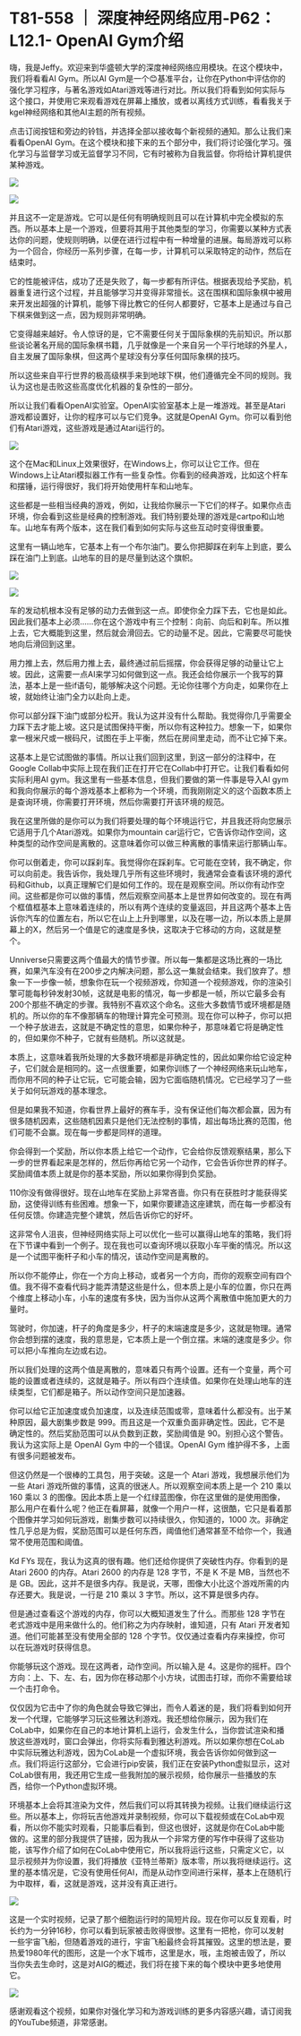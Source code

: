 # T81-558 ｜ 深度神经网络应用-P62：L12.1- OpenAI Gym介绍 

嗨，我是Jeffy。欢迎来到华盛顿大学的深度神经网络应用模块。在这个模块中，我们将看看AI Gym。所以AI Gym是一个😊基准平台，让你在Python中评估你的强化学习程序，与著名游戏如Atari游戏等进行对比。所以我们将看到如何实际与这个接口，并使用它来观看游戏在屏幕上播放，或者以离线方式训练，看看我关于kgel神经网络和其他AI主题的所有视频。

点击订阅按钮和旁边的铃铛，并选择全部以接收每个新视频的通知。那么让我们来看看OpenAI Gym。在这个模块和接下来的五个部分中，我们将讨论强化学习。强化学习与监督学习或无监督学习不同，它有时被称为自我监督。你将给计算机提供某种游戏。

![](img/e05a69d9ca1dbcb4403e08d1b85b5a4e_1.png)

![](img/e05a69d9ca1dbcb4403e08d1b85b5a4e_2.png)

并且这不一定是游戏。它可以是任何有明确规则且可以在计算机中完全模拟的东西。所以基本上是一个游戏，但要将其用于其他类型的学习，你需要以某种方式表达你的问题，使规则明确，以便在进行过程中有一种增量的进展。每局游戏可以称为一个回合，你经历一系列步骤，在每一步，计算机可以采取特定的动作，然后在结束时。

它的性能被评估，成功了还是失败了，每一步都有所评估。根据表现给予奖励，机器重复进行这个过程，并且能够学习并变得非常擅长。这在围棋和国际象棋中被用来开发出超强的计算机，能够下得比教它的任何人都要好，它基本上是通过与自己下棋来做到这一点，因为规则非常明确。

它变得越来越好。令人惊讶的是，它不需要任何关于国际象棋的先前知识。所以那些谈论著名开局的国际象棋书籍，几乎就像是一个来自另一个平行地球的外星人，自主发展了国际象棋，但这两个星球没有分享任何国际象棋的技巧。

所以这些来自平行世界的极高级棋手来到地球下棋，他们遵循完全不同的规则。我认为这也是击败这些高度优化机器的复杂性的一部分。

所以让我们看看OpenAI实验室。OpenAI实验室基本上是一堆游戏。甚至是Atari游戏都设置好，让你的程序可以与它们竞争。这就是OpenAI Gym。你可以看到他们有Atari游戏，这些游戏是通过Atari运行的。

![](img/e05a69d9ca1dbcb4403e08d1b85b5a4e_4.png)

这个在Mac和Linux上效果很好，在Windows上，你可以让它工作。但在Windows上让Atari模拟器工作有一些复杂性。你看到的经典游戏，比如这个杆车和摆锤，运行得很好，我们将开始使用杆车和山地车。

这些都是一些相当经典的游戏，例如，让我给你展示一下它们的样子。如果你点击环境，你会看到这些是经典的控制游戏。我们特别要处理的游戏是cartpo和山地车。山地车有两个版本，这在我们看到如何实际与这些互动时变得很重要。

这里有一辆山地车，它基本上有一个布尔油门。要么你把脚踩在刹车上到底，要么踩在油门上到底。山地车的目的是尽量到达这个旗帜。

![](img/e05a69d9ca1dbcb4403e08d1b85b5a4e_6.png)

![](img/e05a69d9ca1dbcb4403e08d1b85b5a4e_7.png)

车的发动机根本没有足够的动力去做到这一点。即使你全力踩下去，它也是如此。因此我们基本上必须……你在这个游戏中有三个控制：向前、向后和刹车。所以推上去，它大概能到这里，然后就会滑回去。它的动量不足。因此，它需要尽可能快地向后滑回到这里。

用力推上去，然后用力推上去，最终通过前后摇摆，你会获得足够的动量让它上坡。因此，这需要一点AI来学习如何做到这一点。我还会给你展示一个我写的算法，基本上是一些if语句，能够解决这个问题。无论你往哪个方向走，如果你在上坡，就始终让油门全力以赴向上走。

你可以部分踩下油门或部分松开。我认为这并没有什么帮助。我觉得你几乎需要全力踩下去才能上坡。这只是试图保持平衡，所以你有这种拉力。想象一下，如果你拿一根米尺或一根码尺，试图在手上平衡，然后在房间里走动，而不让它掉下来。

这基本上是它试图做的事情。所以让我们回到这里，到这一部分的注释中，在Google Collab中实际上现在我们正在打开它在Collab中打开它。让我们看看如何实际利用AI gym。我这里有一些基本信息，但我们要做的第一件事是导入AI gym和我向你展示的每个游戏基本上都称为一个环境，而我刚刚定义的这个函数本质上是查询环境，你需要打开环境，然后你需要打开该环境的规范。

我在这里所做的是你可以为我们将要处理的每个环境运行它，并且我还将向您展示它适用于几个Atari游戏。如果你为mountain car运行它，它告诉你动作空间，这种类型的动作空间是离散的。这意味着你可以做三种离散的事情来运行那辆山车。

你可以倒着走，你可以踩刹车。我觉得你在踩刹车。它可能在空转，我不确定，你可以向前走。我告诉你，我处理几乎所有这些环境时，我通常会查看该环境的源代码和Github，以真正理解它们是如何工作的。现在是观察空间。所以你有动作空间。这些都是你可以做的事情，然后观察空间基本上是世界如何改变的。现在有两个框值框基本上意味着连续的，所以有两个连续的变量返回，并且这两个基本上告诉你汽车的位置左右，所以它在山上上升到哪里，以及在哪一边，所以本质上是屏幕上的X，然后另一个值是它的速度是多快，这取决于它移动的方向，这就是整个。

Unniverse只需要这两个值最大的情节步骤。所以每一集都是这场比赛的一场比赛，如果汽车没有在200步之内解决问题，那么这一集就会结束。我们放弃了。想象一下一步像一帧，想象你在玩一个视频游戏，你知道一个视频游戏，你的渲染引擎可能每秒钟发射30帧，这就是电影的情况，每一步都是一帧，所以它最多会有200个那些不确定的步骤。我特别不喜欢这个命名。这些大多数情节或环境都是随机的。所以你的车不像那辆车的物理计算完全可预测。现在你可以种子，你可以把一个种子放进去，这就是不确定性的意思，如果你种子，那意味着它将是确定性的，但如果你不种子，它就有些随机。所以这就是。

本质上，这意味着我所处理的大多数环境都是非确定性的，因此如果你给它设定种子，它们就会是相同的。这一点很重要，如果你训练了一个神经网络来玩山地车，而你用不同的种子让它玩，它可能会输，因为它面临随机情况。它已经学习了一些关于如何玩游戏的基本理念。

但是如果我不知道，你看世界上最好的赛车手，没有保证他们每次都会赢，因为有很多随机因素，这些随机因素只是他们无法控制的事情，超出每场比赛的范围，他们可能不会赢。现在每一步都是同样的道理。

你会得到一个奖励，所以你本质上给它一个动作，它会给你反馈观察结果，那么下一步的世界看起来是怎样的，然后你再给它另一个动作，它会告诉你世界的样子。奖励阈值本质上就是你的基本奖励，所以如果你得到负奖励。

110你没有做得很好。现在山地车在奖励上非常吝啬。你只有在获胜时才能获得奖励，这使得训练有些困难。想象一下，如果你要建造这座建筑，而在每一步都没有任何反馈。你建造完整个建筑，然后告诉你它的好坏。

这非常令人沮丧，但神经网络实际上可以优化一些可以赢得山地车的策略，我们将在下节课中看到一个例子。现在我也可以查询环境以获取小车平衡的情况。所以这是一个试图平衡杆子和小车的情况，该动作空间是离散的。

所以你不能停止，你在一个方向上移动，或者另一个方向，而你的观察空间有四个值。我不得不查看代码才能弄清楚这些是什么，但本质上是小车的位置，你只在两个维度上移动小车，小车的速度有多快，因为当你从这两个离散值中施加更大的力量时。

驾驶时，你加速，杆子的角度是多少，杆子的末端速度是多少，这就是物理。通常你会想到摆的速度，我的意思是，它本质上是一个倒立摆。末端的速度是多少。你可以把小车推向左边或右边。

所以我们处理的这两个值是离散的，意味着只有两个设置。还有一个变量，两个可能的设置或者连续的，这就是箱子。所以有四个连续值。如果你在处理山地车的连续类型，它们都是箱子。所以动作空间只是加速器。

你可以给它正加速度或负加速度，以及连续范围或零，意味着什么都没有。出于某种原因，最大剧集步数是 999。而且这是一个双重负面非确定性。因此，它不是确定性的。然后奖励范围可以从负数到正数，奖励阈值是 90。别担心这个警告。我认为这实际上是 OpenAI Gym 中的一个错误。OpenAI Gym 维护得不多，上面有很多问题被发布。

但这仍然是一个很棒的工具包，用于突破。这是一个 Atari 游戏，我想展示他们为一些 Atari 游戏所做的事情，这真的很迷人。所以观察空间本质上是一个 210 乘以 160 乘以 3 的图像。因此本质上是一个红绿蓝图像，你在这里做的是使用图像，那么用户在看什么呢？他正在看屏幕，就像一个用户一样，这很酷，它只是看着那个图像并学习如何玩游戏，剧集步数可以持续很久，你知道的，1000 次。非确定性几乎总是为假，奖励范围可以是任何东西，阈值他们通常甚至不给你一个，我通常不使用范围和阈值。

Kd FYs 现在，我认为这真的很有趣。他们还给你提供了突破性内存。你看到的是 Atari 2600 的内存。Atari 2600 的内存是 128 字节，不是 K 不是 MB，当然也不是 GB。因此，这并不是很多内存。我是说，天哪，图像大小比这个游戏所需的内存还要大。我是说，一行是 210 乘以 3 字节。所以，这不算是很多内存。

但是通过查看这个游戏的内存，你可以大概知道发生了什么。而那些 128 字节在老式游戏中是用来做什么的。他们称之为内存映射，谁知道，只有 Atari 开发者知道。他们可能甚至没有使用全部的 128 个字节。仅仅通过查看内存来操控，你可以在玩游戏时获得信息。

你能够玩这个游戏。现在这两者，动作空间。所以输入是 4。这是你的摇杆。四个方向：上、下、左、右，因为你在移动那个小方块，试图击打球，而你不需要给球一个击打命令。

仅仅因为它击中了你的角色就会导致它弹出，而令人着迷的是，我们将看到如何开发一个代理，它能够学习玩这些雅达利游戏。我还想给你展示，因为我们在CoLab中，如果你在自己的本地计算机上运行，会发生什么，当你尝试渲染和播放这些游戏时，窗口会弹出，你将实际看到雅达利游戏。所以如果你想在CoLab中实际玩雅达利游戏，因为CoLab是一个虚拟环境，我会告诉你如何做到这一点。我们将运行这部分，它会进行pip安装，我们正在安装Python虚拟显示，这对CoLab很有用，我还用它生成一些我附加的展示视频，给你展示一些播放的东西，给你一个Python虚拟环境。

环境基本上会将其渲染为文件，然后我们可以将其转换为视频。让我们继续运行这些。所以基本上，你将玩吉他游戏并录制视频，你可以下载视频或在CoLab中观看，所以你不能实时观看，只能事后看到，但这也很好，这就是你在CoLab中能做的。这里的部分我提供了链接，因为我从一个非常方便的写作中获得了这些功能，该写作介绍了如何在CoLab中使用它，所以我将运行这些，只需定义它，以显示视频并为你设置，我们将播放《亚特兰蒂斯》版本零，所以我将继续运行。这里的基本情况是，它没有使用任何AI，而是从动作空间进行采样，基本上在随机行为中取样，看，这就是游戏，这并没有真正进行。

![](img/e05a69d9ca1dbcb4403e08d1b85b5a4e_9.png)

这是一个实时视频，记录了那个细胞运行时的简短片段。现在你可以反复观看，时长约为一分钟16秒，你可以看到玩家被击败得很惨。这里有一把枪，你可以发射一些宇宙飞船，但随着游戏的进行，宇宙飞船最终会将其摧毁。这里的想法是，要热爱1980年代的图形，这是一个水下城市，这里是水，哦，主炮被击毁了，所以当你失去生命时，这是对AIG的概述，我们将在接下来的每个模块中更多地使用它。

![](img/e05a69d9ca1dbcb4403e08d1b85b5a4e_11.png)

感谢观看这个视频，如果你对强化学习和为游戏训练的更多内容感兴趣，请订阅我的YouTube频道，非常感谢。
